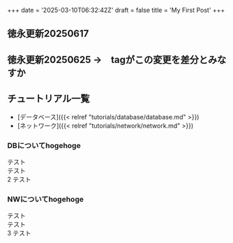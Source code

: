 +++
date = '2025-03-10T06:32:42Z'
draft = false
title = 'My First Post'
+++


## 徳永更新20250617

## 徳永更新20250625 →　tagがこの変更を差分とみなすか

## チュートリアル一覧



- [データベース]({{< relref "tutorials/database/database.md" >}})
- [ネットワーク]({{< relref "tutorials/network/network.md" >}})


### DBについてhogehoge
テスト<br>
テスト<br>2
テスト<br>


### NWについてhogehoge
テスト<br>
テスト<br>3
テスト<br>

